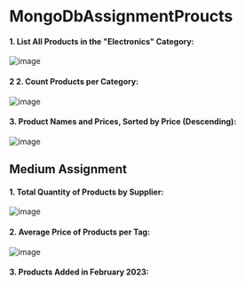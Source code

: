 # MongoDbAssignmentProucts


<h4>1. List All Products in the "Electronics" Category:</h4>

![image](https://github.com/user-attachments/assets/46c66977-bf83-4a5e-bc58-f92869cf6f2c)

<h4>2 2. Count Products per Category: </h4>

![image](https://github.com/user-attachments/assets/85b70ff3-74af-4c7e-b3a2-36040e884dce)

<h4>3. Product Names and Prices, Sorted by Price (Descending):</h4>

![image](https://github.com/user-attachments/assets/93221b86-3309-42fa-8970-bdc7b193a5f1)

<h2>Medium Assignment</h2>

<h4>1. Total Quantity of Products by Supplier:</h4>

![image](https://github.com/user-attachments/assets/a29c27f1-bf95-4aff-8479-5c84bf2eb16b)

<h4>2. Average Price of Products per Tag:</h4>

![image](https://github.com/user-attachments/assets/5e70c5ab-ef47-42bc-9f78-cf72960924e7)

<h4>3. Products Added in February 2023:</h4>










